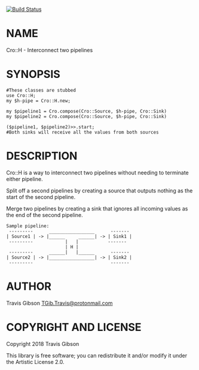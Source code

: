 [![Build Status](https://travis-ci.org/Garland-g/Cro-H.svg?branch=master)](https://travis-ci.org/Garland-g/Cro-H)

NAME
====

Cro::H - Interconnect two pipelines

SYNOPSIS
========

    #These classes are stubbed
    use Cro::H;
    my $h-pipe = Cro::H.new;

    my $pipeline1 = Cro.compose(Cro::Source, $h-pipe, Cro::Sink)
    my $pipeline2 = Cro.compose(Cro::Source, $h-pipe, Cro::Sink)

    ($pipeline1, $pipeline2)>>.start;
    #Both sinks will receive all the values from both sources

DESCRIPTION
===========

Cro::H is a way to interconnect two pipelines without needing to terminate either pipeline.

Split off a second pipelines by creating a source that outputs nothing as the start of the second pipeline.

Merge two pipelines by creating a sink that ignores all incoming values as the end of the second pipeline.

    Sample pipeline:
     ---------      _________________      -------
    | Source1 | -> |______     ______| -> | Sink1 |
     ---------            |   |           -------
                          | H |
     ---------      ______|   |______      -------
    | Source2 | -> |_________________| -> | Sink2 |
     ---------                             -------

AUTHOR
======

Travis Gibson <TGib.Travis@protonmail.com>

COPYRIGHT AND LICENSE
=====================

Copyright 2018 Travis Gibson

This library is free software; you can redistribute it and/or modify it under the Artistic License 2.0.

